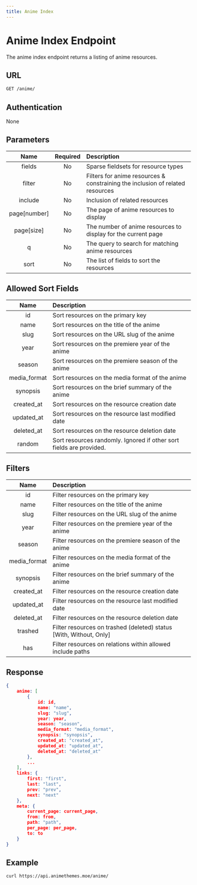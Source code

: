 ```yaml
---
title: Anime Index
---
```


# Anime Index Endpoint

The anime index endpoint returns a listing of anime resources.

## URL

```sh
GET /anime/
```

## Authentication

None

## Parameters

| Name         | Required | Description                                                                   |
| :----------: | :------: | :---------------------------------------------------------------------------- |
| fields       | No       | Sparse fieldsets for resource types                                           |
| filter       | No       | Filters for anime resources & constraining the inclusion of related resources |
| include      | No       | Inclusion of related resources                                                |
| page[number] | No       | The page of anime resources to display                                        |
| page[size]   | No       | The number of anime resources to display for the current page                 |
| q            | No       | The query to search for matching anime resources                              |
| sort         | No       | The list of fields to sort the resources                                      |

## Allowed Sort Fields

|    Name      | Description                                                         |
| :----------: | :------------------------------------------------------------------ |
| id           | Sort resources on the primary key                                   |
| name         | Sort resources on the title of the anime                            |
| slug         | Sort resources on the URL slug of the anime                         |
| year         | Sort resources on the premiere year of the anime                    |
| season       | Sort resources on the premiere season of the anime                  |
| media_format | Sort resources on the media format of the anime                     |
| synopsis     | Sort resources on the brief summary of the anime                    |
| created_at   | Sort resources on the resource creation date                        |
| updated_at   | Sort resources on the resource last modified date                   |
| deleted_at   | Sort resources on the resource deletion date                        |
| random       | Sort resources randomly. Ignored if other sort fields are provided. |

## Filters

|    Name      | Description                                                        |
| :----------: | :----------------------------------------------------------------- |
| id           | Filter resources on the primary key                                |
| name         | Filter resources on the title of the anime                         |
| slug         | Filter resources on the URL slug of the anime                      |
| year         | Filter resources on the premiere year of the anime                 |
| season       | Filter resources on the premiere season of the anime               |
| media_format | Filter resources on the media format of the anime                  |
| synopsis     | Filter resources on the brief summary of the anime                 |
| created_at   | Filter resources on the resource creation date                     |
| updated_at   | Filter resources on the resource last modified date                |
| deleted_at   | Filter resources on the resource deletion date                     |
| trashed      | Filter resources on trashed (deleted) status [With, Without, Only] |
| has          | Filter resources on relations within allowed include paths         |

## Response

```json
{
    anime: [
        {
            id: id,
            name: "name",
            slug: "slug",
            year: year,
            season: "season",
            media_format: "media_format",
            synopsis: "synopsis",
            created_at: "created_at",
            updated_at: "updated_at",
            deleted_at: "deleted_at"
        },
        ...
    ],
    links: {
        first: "first",
        last: "last",
        prev: "prev",
        next: "next"
    },
    meta: {
        current_page: current_page,
        from: from,
        path: "path",
        per_page: per_page,
        to: to
    }
}
```

## Example

```bash
curl https://api.animethemes.moe/anime/
```